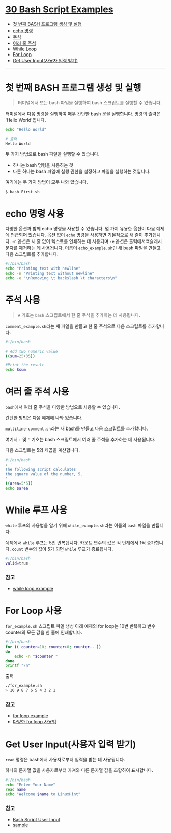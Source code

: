 # [30 Bash Script Examples](https://linuxhint.com/30_bash_script_examples/#t1)

- [첫 번째 BASH 프로그램 생성 및 실행](#첫-번째-bash-프로그램-생성-및-실행)
- [echo 명령](#echo-명령-사용)
- [주석](#주석-사용)
- [여러 줄 주석](#여러-줄-주석-사용)
- [While Loop](#while-루프-사용)
- [For Loop](#for-loop-사용)
- [Get User Input(사용자 입력 받기)](#get-user-input사용자-입력-받기)

---

# 첫 번째 BASH 프로그램 생성 및 실행
> 터미널에서 또는 bash 파일을 실행하여 bash 스크립트를 실행할 수 있습니다.

터미널에서 다음 명령을 실행하여 매우 간단한 bash 문을 실행합니다. 명령의 출력은 'Hello World'입니다.

```sh
echo "Hello World"

# 출력
Hello World
```

두 가지 방법으로 bash 파일을 실행할 수 있습니다. 
- 하나는 bash 명령을 사용하는 것
- 다른 하나는 bash 파일에 실행 권한을 설정하고 파일을 실행하는 것입니다. 

여기에는 두 가지 방법이 모두 나와 있습니다.

```sh
$ bash First.sh
```

# echo 명령 사용
다양한 옵션과 함께 echo 명령을 사용할 수 있습니다. 몇 가지 유용한 옵션이 다음 예제에 언급되어 있습니다. 옵션 없이 `echo` 명령을 사용하면 기본적으로 새 줄이 추가됩니다. `-n` 옵션은 새 줄 없이 텍스트를 인쇄하는 데 사용되며 `-e` 옵션은 출력에서 ​​백슬래시 문자를 제거하는 데 사용됩니다. 이름이 `echo_example.sh`인 새 bash 파일을 만들고 다음 스크립트를 추가합니다.

```sh
#!/bin/bash
echo "Printing text with newline"
echo -n "Printing text without newline"
echo -e "\nRemoving \t backslash \t characters\n"
```

# 주석 사용
> `#` 기호는 `bash` 스크립트에서 한 줄 주석을 추가하는 데 사용됩니다.

`comment_example.sh`라는 새 파일을 만들고 한 줄 주석으로 다음 스크립트를 추가합니다.

```sh
#!/bin/bash

# Add two numeric value
((sum=25+35))

#Print the result
echo $sum
```

# 여러 줄 주석 사용
`bash`에서 여러 줄 주석을 다양한 방법으로 사용할 수 있습니다.

간단한 방법은 다음 예제에 나와 있습니다. 

`multiline-comment.sh`라는 새 bash를 만들고 다음 스크립트를 추가합니다. 

여기서 `:` 및 ` ' ` 기호는 bash 스크립트에서 여러 줄 주석을 추가하는 데 사용됩니다. 

다음 스크립트는 5의 제곱을 계산합니다.

```sh
#!/bin/bash
: '
The following script calculates
the square value of the number, 5.
'
((area=5*5))
echo $area
```

# While 루프 사용
`while` 루프의 사용법을 알기 위해 `while_example.sh`라는 이름의 `bash` 파일을 만듭니다. 

예제에서 `while` 루프는 5번 반복됩니다. 카운트 변수의 값은 각 단계에서 1씩 증가합니다. `count` 변수의 값이 5가 되면 `while` 루프가 종료됩니다.

```sh
#!/bin/bash
valid=true
```

### 참고
- [while loop example](./while-loop)

# For Loop 사용
`for_example.sh` 스크립트 파일 생성
아래 예제의 for loop는 10번 반복하고 변수 counter의 모든 값을 한 줄에 인쇄합니다.
```sh
#!/bin/bash
for (( counter=10; counter>0; counter-- ))
do
    echo -n "$counter "
done
printf "\n"
```

출력
```sh
./for_example.sh
> 10 9 8 7 6 5 4 3 2 1
```

### 참고
- [for loop example](./for-loop)
- [다양한 for loop 사용법](https://linuxhint.com/bash-for-loop-examples/)


# Get User Input(사용자 입력 받기)
`read` 명령은 bash에서 사용자로부터 입력을 받는 데 사용됩니다.

하나의 문자열 값을 사용자로부터 가져와 다른 문자열 값을 조합하여 표시합니다.

```sh
#!/bin/bash
echo "Enter Your Name"
read name
echo "Welcome $name to LinuxHint"
```

### 참고
- [Bash Script User Input](https://linuxhint.com/bash-script-user-input/)
- [sample](./user-input)